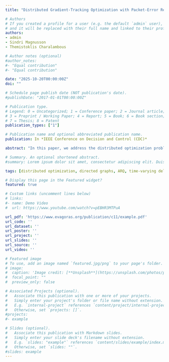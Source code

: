 ```yaml
---
title: "Distributed Gradient-Tracking Optimization with Packet-Error Resilience in Unreliable Networks"

# Authors
# If you created a profile for a user (e.g. the default `admin` user), write the username (folder name) here 
# and it will be replaced with their full name and linked to their profile.
authors:
- admin
- Sindri Magnusson
- Themistoklis Charalambous

# Author notes (optional)
#author_notes:
#- "Equal contribution"
#- "Equal contribution"

date: "2025-10-20T00:00:00Z"
doi: ""

# Schedule page publish date (NOT publication's date).
#publishDate: "2017-01-01T00:00:00Z"

# Publication type.
# Legend: 0 = Uncategorized; 1 = Conference paper; 2 = Journal article;
# 3 = Preprint / Working Paper; 4 = Report; 5 = Book; 6 = Book section;
# 7 = Thesis; 8 = Patent
publication_types: ["1"]

# Publication name and optional abbreviated publication name.
publication: In *IEEE Conference on Decision and Control (CDC)*

abstract: "In this paper, we address the distributed optimization problem over unreliable error-prone directed networks. We propose a distributed gradient-tracking optimization algorithm (referred to as ARQ-OPT), which exploits packet retransmissions via an Automatic Repeat reQuest (ARQ) error control protocol. Nodes utilize acknowledgement messages transmitted over one-bit error-free channels to trigger retransmissions of packets that were previously received in error. This ensures reliable propagation of information throughout the network, even in the presence of packet errors. We analyze the convergence properties of the proposed algorithm, by augmenting the consensus matrices to align with the retransmission mechanism. Subsequently, we show that by appropriately choosing the maximum number of retransmission attempts, ARQ-OPT can achieve B-step consensus contractivity which allow us to establish asymptotic convergence to the unique optimal solution with probability one. Numerical simulations conducted under various channel conditions validate our ﬁndings."

# Summary. An optional shortened abstract.
#summary: Lorem ipsum dolor sit amet, consectetur adipiscing elit. Duis posuere tellus ac convallis placerat. Proin tincidunt magna sed ex sollicitudin condimentum.

tags: [distributed optimization, directed graphs, ARQ, time-varying delays, packet-errors, gradient tracking.]

# Display this page in the Featured widget?
featured: true

# Custom links (uncomment lines below)
# links:
#- name: Demo Video
#  url: https://www.youtube.com/watch?v=pEBHR3MTPuA

url_pdf: 'https://www.evagoras.org/publication/c11/example.pdf'
url_code: ''
url_dataset: ''
url_poster: ''
url_project: ''
url_slides: ''
url_source: ''
url_video: ''

# Featured image
# To use, add an image named `featured.jpg/png` to your page's folder. 
# image:
#  caption: 'Image credit: [**Unsplash**](https://unsplash.com/photos/pLCdAaMFLTE)'
#  focal_point: ""
#  preview_only: false

# Associated Projects (optional).
#   Associate this publication with one or more of your projects.
#   Simply enter your project's folder or file name without extension.
#   E.g. `internal-project` references `content/project/internal-project/index.md`.
#   Otherwise, set `projects: []`.
#projects:
#- example

# Slides (optional).
#   Associate this publication with Markdown slides.
#   Simply enter your slide deck's filename without extension.
#   E.g. `slides: "example"` references `content/slides/example/index.md`.
#   Otherwise, set `slides: ""`.
#slides: example
---
```

